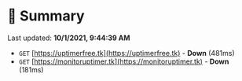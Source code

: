 # 📖 Summary
Last updated: **10/1/2021, 9:44:39 AM**

- `GET` [https://uptimerfree.tk](https://uptimerfree.tk) - **Down** (481ms)
- `GET` [https://monitoruptimer.tk](https://monitoruptimer.tk) - **Down** (181ms)
